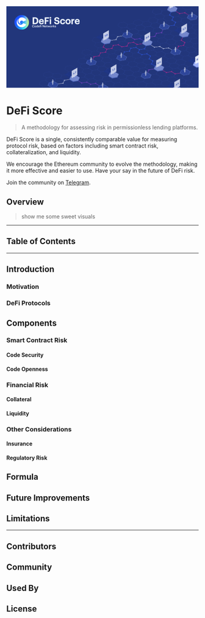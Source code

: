 <img src="assets/images/banner.png" alt="DeFi Score">

# DeFi Score
> A methodology for assessing risk in permissionless lending platforms.

DeFi Score is a single, consistently comparable value for measuring protocol risk, based on factors including smart contract risk, collateralization, and liquidity.

We encourage the Ethereum community to evolve the methodology, making it more effective and easier to use. Have your say in the future of DeFi risk.

Join the community on [Telegram](https://t.me/defiscore).

## Overview
> show me some sweet visuals

---

## Table of Contents

---

## Introduction

### Motivation

### DeFi Protocols

## Components

### Smart Contract Risk

#### Code Security

#### Code Openness

### Financial Risk

#### Collateral

#### Liquidity

### Other Considerations

#### Insurance

#### Regulatory Risk

## Formula

## Future Improvements

## Limitations

---

## Contributors

## Community

## Used By

## License
